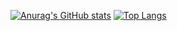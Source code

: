 <!--
### Hi there 👋
**iamzhiyudong/iamzhiyudong** is a ✨ _special_ ✨ repository because its `README.md` (this file) appears on your GitHub profile.

Here are some ideas to get you started:

- 🔭 I’m currently working on ...
- 🌱 I’m currently learning ...
- 👯 I’m looking to collaborate on ...
- 🤔 I’m looking for help with ...
- 💬 Ask me about ...
- 📫 How to reach me: ...
- 😄 Pronouns: ...
- ⚡ Fun fact: ...
-->
[![Anurag's GitHub stats](https://github-readme-stats.vercel.app/api?username=iamzhiyudong&show_icons=true&hide=prs&include_all_commits=true&line_height=24&bg_color=20,D8603D,7E4989&text_color=ffffff&title_color=ffffff&icon_color=ffffff)](https://github.com/anuraghazra/github-readme-stats)    [![Top Langs](https://github-readme-stats.vercel.app/api/top-langs/?username=iamzhiyudong&layout=compact&bg_color=10,7E4989,D8603D&text_color=ffffff&title_color=ffffff&icon_color=ffffff&hide=Tcl,C,PHP)](https://github.com/anuraghazra/github-readme-stats)

